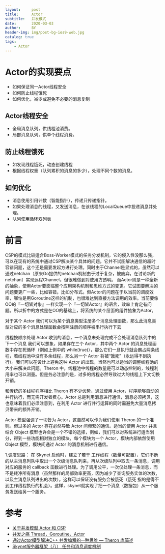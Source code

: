 ```yaml
---
layout:     post
title:      Actor
subtitle:   并发模式
date:       2020-03-03
author:     BY
header-img: img/post-bg-ios9-web.jpg
catalog: true
tags:
    - Actor
---
```






# Actor的实现要点

- 如何保证同一Actor线程安全
- 如何防止线程饿死
- 如何优化，减少或避免不必要的消息复制

## Actor线程安全
- 全局消息队列，供线程池消费。
- 局部消息队列，供单个线程消费。

## 防止线程饿死
- 如发现线程饿死，动态创建线程
- 根据线程权重（队列累积的消息的多少），处理不同个数的消息。

## 如何优化

- 消息使用引用计数（智能指针），传递只传递指针。
- 如果处理消息的线程，又发送消息，在该线程的LocalQueue中投递消息并处理。
- 队列使用循环双列表

# 前言



CSP的模式比较适合Boss-Worker模式的任务分发机制，它的侵入性没那么强，可以在现有的系统中通过CSP解决某个具体的问题。它并不试图解决通信的超时容错问题，这个还是需要发起方进行处理。同时由于Channel是显式的，虽然可以通过netchan（原来Go提供的netchan机制由于过于复杂，被废弃，在讨论新的netchan）实现远程Channel，但很难做到对使用方透明。
而Actor则是一种全新的抽象，使用Actor要面临整个应用架构机制和思维方式的变更。它试图要解决的问题要更广一些，比如容错，比如分布式。但Actor的问题在于以当前的调度效率，哪怕是用Goroutine这样的机制，也很难达到直接方法调用的效率。当前要像OO的『一切皆对象』一样实现一个『一切皆Actor』的语言，效率上肯定有问题。所以折中的方式是在OO的基础上，将系统的某个层面的组件抽象为Actor。


   对于某个 Actor 我们可以为某个消息类型注册多个消息处理函数，那么此消息类型对应的多个消息处理函数会按照注册的顺序被串行执行下去
   
   线程按顺序处理 Actor 收到的消息，一个消息未处理完成不会处理消息队列中的下一个消息 我们可以想象，如果存在三个 Actor，其中两个 Actor 的消息处理函数中存在死循环（例如上例中的 while(true)），那么它们一旦执行就会霸占两条线程，若线程池中没有多余线程，那么另一个 Actor 将被“饿死”（永远得不到执行）。我们可以在设计上避免这种 Actor 的出现，当然也可以适当的调整线程池的大小来解决此问题。Theron 中，线程池中线程的数量是可以动态控制的，线程利用率也可以测量。但是务必注意的是，过多的线程必然导致过大的线程上下文切换开销。
   
   和传统的多线程程序相比 Theron 有不少优势，通过使用 Actor，程序能够自动的并行执行，而无需开发者费心。Actor 总是利用消息进行通信，消息必须拷贝，这也意味着我们必须注意到，在利用 Actor 进行并行运算的同时需避免大量消息拷贝带来的额外开销。
   
   Actor 模型强调了一切皆为 Actor，这自然可以作为我们使用 Theron 的一个准则。但过多的 Actor 存在必然导致 Actor 间频繁的通信。适当的使用 Actor 并且结合 Object 模型也许会是一个不错的选择，例如，我们可以对系统进行适当划分，得到一些功能相对独立的模块，每个模块为一个 Actor，模块内部依然使用 Object 模型，模块间通过 Actor 的消息机制进行通信。
   
1.调度思路：
在 Skynet 启动时，建立了若干 工作线程（数量可配置），它们不断的从主消息列队中取出一个次级消息队列来，再从次级队列中取去一条消息，调用对应的服务的 callback 函数进行处理。为了调用公平，一次仅处理一条消息，而不是耗净所有消息（虽然那样的局部效率更高，因为减少了查询服务实体的次数，以及主消息队列进出的次数），这样可以保证没有服务会被饿死（饿死 指的是得不到工作线程执行的机会）。这样，skynet就实现了把一个消息（数据包）从一个服务发送给另一个服务。


# 参考

- [关于并发模型 Actor 和 CSP](https://blog.csdn.net/hotdust/article/details/72475630)
- [并发之痛 Thread，Goroutine，Actor](http://jolestar.com/parallel-programming-model-thread-goroutine-actor/)
- [通过Actor模型解决C++ 并发编程的一种思维 — Theron 库简述](https://blog.csdn.net/sigh667/article/details/76438785)
- [Skynet服务器框架（八） 任务和消息调度机制](https://blog.csdn.net/linshuhe1/article/details/73854411)


